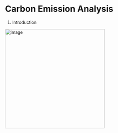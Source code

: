 # Carbon Emission Analysis
1. Introduction
<img width="328" alt="image" src="https://github.com/user-attachments/assets/150f29f5-a834-4f25-af1c-6ad337436909" />



